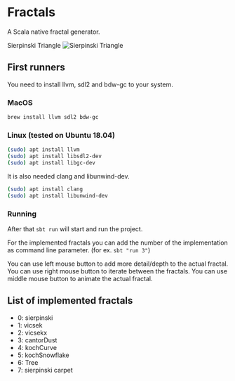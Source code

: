 # Fractals
A Scala native fractal generator.

Sierpinski Triangle
![Sierpinski
Triangle](https://github.com/smithandrewl/fractals/raw/master/docs/images/sierpinski.png)

## First runners
You need to install llvm, sdl2 and bdw-gc to your system.

### MacOS

```bash
brew install llvm sdl2 bdw-gc
```

### Linux (tested on Ubuntu 18.04)

```bash
(sudo) apt install llvm
(sudo) apt install libsdl2-dev
(sudo) apt install libgc-dev
```

It is also needed clang and libunwind-dev.
```bash
(sudo) apt install clang
(sudo) apt install libunwind-dev
```

### Running

After that `sbt run` will start and run the project.

For the implemented fractals you can add the number of the implementation as command line parameter. (for ex. `sbt "run 3"`)

You can use left mouse button to add more detail/depth to the actual fractal.
You can use right mouse button to iterate between the fractals.
You can use middle mouse button to animate the actual fractal.

## List of implemented fractals

 - 0: sierpinski
 - 1: vicsek
 - 2: vicsekx
 - 3: cantorDust
 - 4: kochCurve
 - 5: kochSnowflake
 - 6: Tree
 - 7: sierpinski carpet
